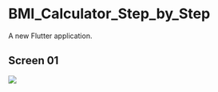 # BMI_Calculator_Step_by_Step

A new Flutter application.

## Screen 01
<img src="https://user-images.githubusercontent.com/39946504/99495008-c7908280-2993-11eb-8a2e-0ff1ef2930d2.PNG"/>
